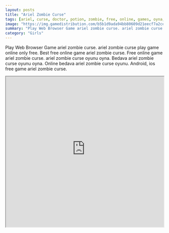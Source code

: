 ```yaml
---
layout: posts
title: "Ariel Zombie Curse"
tags: [ariel, curse, doctor, potion, zombie, free, online, games, oyna, game, free, games, play, play, games]
image: "https://img.gamedistribution.com/b5b1d9ada94bb80609d21eecf7a2ce7a.jpg"
summary: "Play Web Browser Game ariel zombie curse. ariel zombie curse play game online only free. Best free online game ariel zombie curse. Free online game ariel zombie curse. ariel zombie curse oyunu oyna. Bedava ariel zombie curse oyunu oyna. Online bedava ariel zombie curse oyunu. Android, ios free game ariel zombie curse."
category: "Girls"
---
```


Play Web Browser Game ariel zombie curse. ariel zombie curse play game online only free. Best free online game ariel zombie curse. Free online game ariel zombie curse. ariel zombie curse oyunu oyna. Bedava ariel zombie curse oyunu oyna. Online bedava ariel zombie curse oyunu. Android, ios free game ariel zombie curse.

<iframe width="100%" height="480px;" src="https://flash.gamedistribution.com?game=b5b1d9ada94bb80609d21eecf7a2ce7a"></iframe>